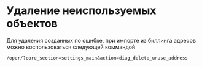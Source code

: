 # Удаление неиспользуемых объектов

Для удаления созданных по ошибке, при импорте из биллинга адресов можно воспользоваться следующей коммандой

```
/oper/?core_section=settings_main&action=diag_delete_unuse_address
```


